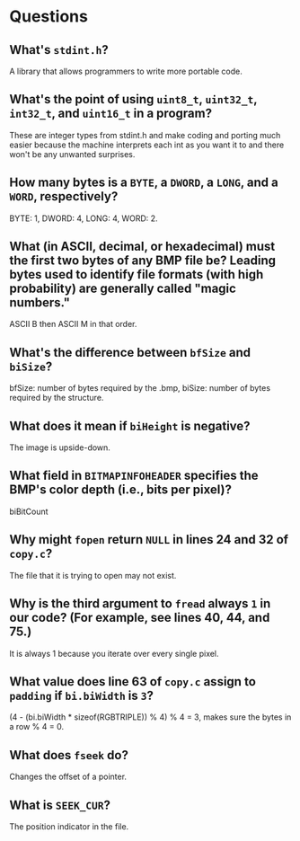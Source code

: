# Questions

## What's `stdint.h`?

A library that allows programmers to write more portable code.

## What's the point of using `uint8_t`, `uint32_t`, `int32_t`, and `uint16_t` in a program?

These are integer types from stdint.h and make coding and porting much easier because the machine interprets each int as you want it to and there won't be any unwanted surprises.

## How many bytes is a `BYTE`, a `DWORD`, a `LONG`, and a `WORD`, respectively?

BYTE: 1, DWORD: 4, LONG: 4, WORD: 2.

## What (in ASCII, decimal, or hexadecimal) must the first two bytes of any BMP file be? Leading bytes used to identify file formats (with high probability) are generally called "magic numbers."

ASCII B then ASCII M in that order.

## What's the difference between `bfSize` and `biSize`?

bfSize: number of bytes required by the .bmp, biSize: number of bytes required by the structure.

## What does it mean if `biHeight` is negative?

The image is upside-down.

## What field in `BITMAPINFOHEADER` specifies the BMP's color depth (i.e., bits per pixel)?

biBitCount

## Why might `fopen` return `NULL` in lines 24 and 32 of `copy.c`?

The file that it is trying to open may not exist.

## Why is the third argument to `fread` always `1` in our code? (For example, see lines 40, 44, and 75.)

It is always 1 because you iterate over every single pixel.

## What value does line 63 of `copy.c` assign to `padding` if `bi.biWidth` is `3`?

(4 - (bi.biWidth * sizeof(RGBTRIPLE)) % 4) % 4 = 3, makes sure the bytes in a row % 4 = 0.

## What does `fseek` do?

Changes the offset of a pointer.

## What is `SEEK_CUR`?

The position indicator in the file.
